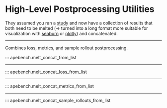 # High-Level Postprocessing Utilities

They assumed you ran a [study](../run/study.md) and now have a collection of
results that both need to be melted (-> turned into a long format more suitable
for visualization with [seaborn](https://seaborn.pydata.org/) or
[plotly](https://plotly.com/python/)) and concatenated.

---

Combines loss, metrics, and sample rollout postprocessing.

::: apebench.melt_concat_from_list

---

::: apebench.melt_concat_loss_from_list

---

::: apebench.melt_concat_metrics_from_list

---

::: apebench.melt_concat_sample_rollouts_from_list